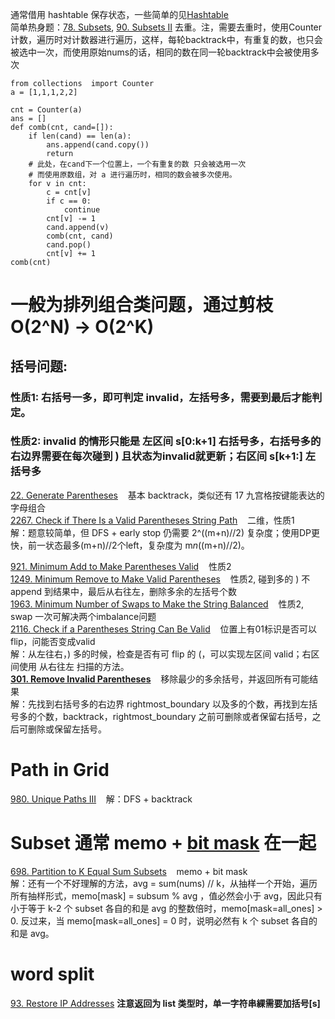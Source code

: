 通常借用 hashtable 保存状态，一些简单的见[Hashtable](https://github.com/stonephoenix/leetcode/blob/main/Hashtable.md)<br/>
简单热身题：[78. Subsets](https://leetcode.com/problems/subsets/description/), [90. Subsets II](https://leetcode.com/problems/subsets-ii/description/) 去重。注，需要去重时，使用Counter计数，遍历时对计数器进行遍历，这样，每轮backtrack中，有重复的数，也只会被选中一次，而使用原始nums的话，相同的数在同一轮backtrack中会被使用多次
```Python3
from collections  import Counter
a = [1,1,1,2,2]

cnt = Counter(a)
ans = []
def comb(cnt, cand=[]):
    if len(cand) == len(a):
        ans.append(cand.copy())
        return
    # 此处，在cand下一个位置上，一个有重复的数 只会被选用一次
    # 而使用原数组，对 a 进行遍历时，相同的数会被多次使用。
    for v in cnt:
        c = cnt[v]
        if c == 0:
            continue
        cnt[v] -= 1
        cand.append(v)
        comb(cnt, cand)
        cand.pop()
        cnt[v] += 1
comb(cnt)
```
# 一般为排列组合类问题，通过剪枝 O(2^N) -> O(2^K)

## 括号问题: 
### 性质1: 右括号一多，即可判定 invalid，左括号多，需要到最后才能判定。
### 性质2: invalid 的情形只能是 左区间 s[0:k+1] 右括号多，右括号多的右边界需要在每次碰到 ) 且状态为invalid就更新；右区间 s[k+1:] 左括号多

[22. Generate Parentheses](https://leetcode.com/problems/generate-parentheses/description/) &nbsp;&nbsp; 基本 backtrack，类似还有 17 九宫格按键能表达的字母组合 <br/>
[2267. Check if There Is a Valid Parentheses String Path](https://leetcode.com/problems/check-if-there-is-a-valid-parentheses-string-path/description/) &nbsp;&nbsp; 二维，性质1 <br/>
解：题意较简单，但 DFS + early stop 仍需要 2^((m+n)//2) 复杂度；使用DP更快，前一状态最多(m+n)//2个left，复杂度为 m*n*((m+n)//2)。

[921. Minimum Add to Make Parentheses Valid](https://leetcode.com/problems/minimum-add-to-make-parentheses-valid/description/) &nbsp;&nbsp; 性质2 <br/>
[1249. Minimum Remove to Make Valid Parentheses](https://leetcode.com/problems/minimum-remove-to-make-valid-parentheses/description/) &nbsp;&nbsp; 性质2, 碰到多的 ) 不 append 到结果中，最后从右往左，删除多余的左括号个数<br/>
[1963. Minimum Number of Swaps to Make the String Balanced](https://leetcode.com/problems/minimum-number-of-swaps-to-make-the-string-balanced/description/) &nbsp;&nbsp; 性质2, swap 一次可解决两个imbalance问题<br/>
[2116. Check if a Parentheses String Can Be Valid](https://leetcode.com/problems/check-if-a-parentheses-string-can-be-valid/description/) &nbsp;&nbsp; 位置上有01标识是否可以flip，问能否变成valid<br/>
解：从左往右，) 多的时候，检查是否有可 flip 的 (，可以实现左区间 valid；右区间使用 从右往左 扫描的方法。<br/>
__[301. Remove Invalid Parentheses](https://leetcode.com/problems/remove-invalid-parentheses/)__ &nbsp;&nbsp; 移除最少的多余括号，并返回所有可能结果<br/>
解：先找到右括号多的右边界 rightmost_boundary 以及多的个数，再找到左括号多的个数，backtrack，rightmost_boundary 之前可删除或者保留右括号，之后可删除或保留左括号。

# Path in Grid
[980. Unique Paths III](https://leetcode.com/problems/unique-paths-iii/description/) &nbsp;&nbsp; 
解：DFS + backtrack

# Subset 通常 memo + [bit mask](https://github.com/stonephoenix/leetcode/edit/main/BitMask_01combinations.md) 在一起
[698. Partition to K Equal Sum Subsets](https://leetcode.com/problems/partition-to-k-equal-sum-subsets/description/) &nbsp;&nbsp; memo + bit mask <br/>
解：还有一个不好理解的方法，avg = sum(nums) // k，从抽样一个开始，遍历所有抽样形式，memo[mask] = subsum % avg ，值必然会小于 avg，因此只有小于等于 k-2 个 subset 各自的和是 avg 的整数倍时，memo[mask=all_ones] > 0. 反过来，当 memo[mask=all_ones] = 0 时，说明必然有 k 个 subset 各自的和是 avg。<br/>

# word split
[93. Restore IP Addresses](https://leetcode.com/problems/restore-ip-addresses/description/) __注意返回为 list 类型时，单一字符串綶需要加括号[s]__
